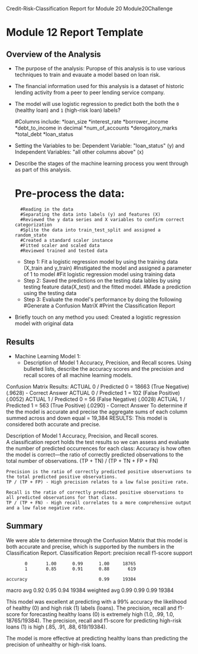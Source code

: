 Credit-Risk-Classification Report for Module 20
Module20Challenge
# Module 12 Report Template

## Overview of the Analysis

* The purpose of the analysis:  Puropse of this analysis is to use various techniques to train and evauate a model based on loan risk.
    
*   The financial information used for this analysis is a dataset of historic lending activity from a peer to peer lending service company.
*   The model will use logistic regression to predict both the both the `0` (healthy loan) and `1` (high-risk loan) labels?

    #Columns include:
    *loan_size
    *interest_rate
    *borrower_income
    *debt_to_income in decimal
    *num_of_accounts
    *derogatory_marks
    *total_debt
    *loan_status
      
* Setting the Variables to be:  Dependent Variable: "loan_status" (y) and Independent Variables: "all other columns above" (x)

* Describe the stages of the machine learning process you went through as part of this analysis.
   # Pre-process the data:
        #Reading in the data
        #Separating the data into labels (y) and features (X)
        #Reviewed the y data series and X variables to confirm correct categorization
        #Splite the data into train_test_split and assigned a random_state
        #Created a standard scaler instance
        #Fitted scaler and scaled data
        #Reviewed trained and tested data
    * Step 1: Fit a logistic regression model by using the training data (X_train and y_train)
            #Instigated the model and assigned a parameter of 1 to model
            #Fit logistic regression model using training data
    * Step 2: Saved the predictions on the testing data lables by using testing feature data(X_test) and the fitted model.
            #Made a prediction using the testing data
    * Step 3: Evaluate the model's performance by doing the following
            #Generate a Confusion MatriX
            #Print the Classification Report
       
* Briefly touch on any method you used: Created a logistic regression model with original data

## Results

 * Machine Learning Model 1:
    * Description of Model 1 Accuracy, Precision, and Recall scores.
    Using bulleted lists, describe the accuracy scores and the precision and recall scores of all machine learning models.

Confusion Matrix Results:
   ACTUAL 0 / Predicted 0 = 18663 (True Negative)(.9628) - Correct Answer
   ACTUAL 0 / Predicted 1 = 102 (False Positive)(.0052)
   ACTUAL 1 / Predicted 0 = 56 (False Negative) (.0028)
   ACTUAL 1 / Predicted 1 = 563 (True Positive) (.0290) - Correct Answer
To determine if the the model is accurate and precise the aggregate sums of each column summed across and down equal = 19,384
RESULTS: This model is considered both accurate and precise.   
 
Description of Model 1 Accuracy, Precision, and Recall scores.  
A classification report holds the test results so we can assess and evaluate the number of predicted occurrences for each class:
    Accuracy is how often the model is correct—the ratio of correctly predicted observations to the total number of observations.
    (TP + TN) / (TP + TN + FP + FN)
    
    Precision is the ratio of correctly predicted positive observations to the total predicted positive observations.
    TP / (TP + FP) - High precision relates to a low false positive rate.

    Recall is the ratio of correctly predicted positive observations to all predicted observations for that class. 
    TP / (TP + FN) - High recall correlates to a more comprehensive output and a low false negative rate.


## Summary

We were able to determine through the Confusion Matrix that this model is both accurate and precise, which is supported by the numbers in the Classification Report.
Classification Report:
              precision    recall  f1-score   support

           0       1.00      0.99      1.00     18765
           1       0.85      0.91      0.88       619

    accuracy                           0.99     19384
   macro avg       0.92      0.95      0.94     19384
weighted avg       0.99      0.99      0.99     19384


This model was excellent at predicting with a 99% accuracy the likelihood of healthy (0) and high risk (1) labels (loans).
The precision, recall and f1-score for forecasting healthy loans (0) is extremely high (1.0, .99, 1.0, 18765/19384).
The precision, recall and f1-score for predicting high-risk loans (1) is high (.85, .91, .88, 619/19384).

The model is more effective at predicting healthy loans than predicting the precision of unhealthy or high-risk loans.
